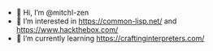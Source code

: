 - 👋 Hi, I’m @mitchl-zen
- 👀 I’m interested in https://common-lisp.net/ and https://www.hackthebox.com/
- 🌱 I’m currently learning https://craftinginterpreters.com/


<!---
mitchl-zen/mitchl-zen is a ✨ special ✨ repository because its `README.md` (this file) appears on your GitHub profile.
You can click the Preview link to take a look at your changes.
--->
